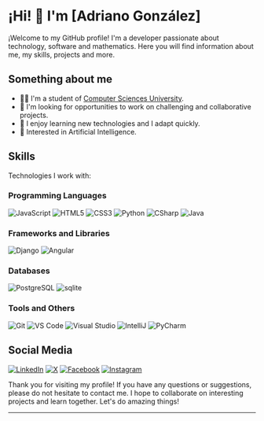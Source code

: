 <!-- Encabezado -->
# ¡Hi! 👋 I'm [Adriano González]

¡Welcome to my GitHub profile! I'm a developer passionate about technology, software and mathematics. Here you will find information about me, my skills, projects and more.

## Something about me

- 👨‍🎓 I'm a student of [Computer Sciences University](https://www.uci.cu/).
- 💼 I'm looking for opportunities to work on challenging and collaborative projects.
- 💬 I enjoy learning new technologies and I adapt quickly.
- 🧠 Interested in Artificial Intelligence.

## Skills

Technologies I work with:

### Programming Languages
![JavaScript](https://img.shields.io/badge/-JavaScript-F7DF1E?logo=javascript&logoColor=white&style=flat)
![HTML5](https://img.shields.io/badge/-HTML5-E34F26?logo=html5&logoColor=white&style=flat)
![CSS3](https://img.shields.io/badge/-CSS3-1572B6?logo=css3&logoColor=white&style=flat)
![Python](https://img.shields.io/badge/-Python-3776AB?logo=python&logoColor=white&style=flat)
![CSharp](https://img.shields.io/badge/-CSharp-3776AB?logo=csharp&logoColor=white&style=flat)
![Java](https://img.shields.io/badge/-Java-3776AB?logo=java&logoColor=white&style=flat)

### Frameworks and Libraries
![Django](https://img.shields.io/badge/-Django-3776AB?logo=django&logoColor=white&style=flat)
![Angular](https://img.shields.io/badge/-Angular-DD0031?logo=angular&logoColor=white&style=flat)

### Databases

![PostgreSQL](https://img.shields.io/badge/-PostgreSQL-336791?logo=postgresql&logoColor=white&style=flat)
![sqlite](https://img.shields.io/badge/-sqlite-336791?logo=sqlite&logoColor=white&style=flat)

### Tools and Others

![Git](https://img.shields.io/badge/-Git-F05032?logo=git&logoColor=white&style=flat)
![VS Code](https://img.shields.io/badge/-VS_Code-007ACC?logo=visual-studio-code&logoColor=white&style=flat)
![Visual Studio](https://img.shields.io/badge/-Visual_Studio-007ACC?logo=visual-studio&logoColor=white&style=flat)
![IntelliJ](https://img.shields.io/badge/-IntelliJ_Idea-007ACC?logo=intellijidea&logoColor=white&style=flat)
![PyCharm](https://img.shields.io/badge/-Pycharm-007ACC?logo=pycharm&logoColor=white&style=flat)

## Social Media

[![LinkedIn](https://img.shields.io/badge/-LinkedIn-0077B5?logo=linkedin&logoColor=white&style=flat)]([enlace-a-tu-linkedin](https://www.linkedin.com/in/adriano-gonzalez-reyes-093882298/))
[![X](https://img.shields.io/badge/-X-1DA1F2?logo=x&logoColor=white&style=flat)]([enlace-a-tu-twitter](https://x.com/AdrianoR52440/))
[![Facebook](https://img.shields.io/badge/-Facebook-1DA1F2?logo=facebook&logoColor=white&style=flat)]([enlace-a-tu-facebook](https://www.facebook.com/adriano.gonzalez.5220665))
[![Instagram](https://img.shields.io/badge/-Instagram-1DA1F2?logo=instagram&logoColor=white&style=flat)]([enlace-a-tu-instagram](https://www.instagram.com/adrigr_55/))


Thank you for visiting my profile! If you have any questions or suggestions, please do not hesitate to contact me. I hope to collaborate on interesting projects and learn together. Let's do amazing things!

---
